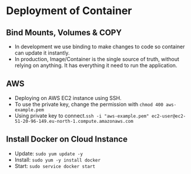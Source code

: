 # Deployment of Container

## Bind Mounts, Volumes & COPY

- In development we use binding to make changes to code so container can update it instantly.
- In production, Image/Container is the single source of truth, without relying on anything. It has everything it need to run the application.

## AWS

- Deploying on AWS EC2 instance using SSH.
- To use the private key, change the permission with `chmod 400 aws-example.pem`
- Using private key to connect.`ssh -i "aws-example.pem" ec2-user@ec2-51-20-96-149.eu-north-1.compute.amazonaws.com`

## Install Docker on Cloud Instance

- Update: `sudo yum update -y`
- Install: `sudo yum -y install docker`
- Start: `sudo service docker start`
